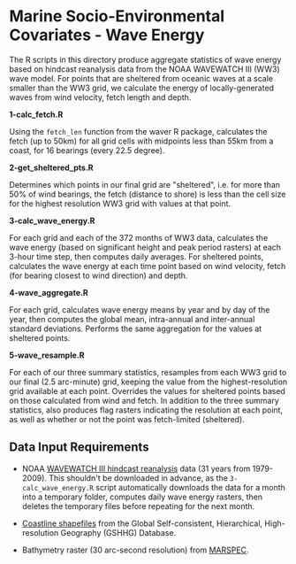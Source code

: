 # Marine Socio-Environmental Covariates - Wave Energy

The R scripts in this directory produce aggregate statistics of wave energy
based on hindcast reanalysis data from the NOAA WAVEWATCH III (WW3) wave model. 
For points that are sheltered from oceanic waves at a scale smaller than the
WW3 grid, we calculate the energy of locally-generated waves from
wind velocity, fetch length and depth.

**1-calc_fetch.R**

Using the `fetch_len` function from the waver R package, calculates the
fetch (up to 50km) for all grid cells with midpoints less than 55km from a coast,
for 16 bearings (every 22.5 degree).

**2-get_sheltered_pts.R**

Determines which points in our final grid are "sheltered", i.e. for more than 50% of
wind bearings, the fetch (distance to shore) is less than the cell size for 
the highest resolution WW3 grid with values at that point.

**3-calc_wave_energy.R**

For each grid and each of the 372 months of WW3 data, calculates the wave
energy (based on significant height and peak period rasters) at each 3-hour time
step, then computes daily averages. For sheltered points, calculates the 
wave energy at each time point based on wind velocity, fetch (for bearing
closest to wind direction) and depth.

**4-wave_aggregate.R**

For each grid, calculates wave energy means by year and by day of the year,
then computes the global mean, intra-annual and inter-annual standard deviations.
Performs the same aggregation for the values at sheltered points.

**5-wave_resample.R**

For each of our three summary statistics, resamples from each WW3 grid to our
final (2.5 arc-minute) grid, keeping the value from the highest-resolution
grid available at each point. Overrides the values for sheltered points based
on those calculated from wind and fetch. In addition to the three summary
statistics, also produces flag rasters indicating the resolution at each point,
as well as whether or not the point was fetch-limited (sheltered).


## Data Input Requirements

* NOAA [WAVEWATCH III hindcast reanalysis](http://polar.ncep.noaa.gov/waves/nopp-phase1/) 
data (31 years from 1979-2009). This shouldn't be downloaded in advance, as the
`3-calc_wave_energy.R` script automatically downloads the data for a month into a
temporary folder, computes daily wave energy rasters, then deletes the temporary
files before repeating for the next month.

* [Coastline shapefiles](ftp://ftp.soest.hawaii.edu/gshhg/gshhg-shp-2.3.6.zip)
from the Global Self-consistent, Hierarchical, High-resolution Geography (GSHHG) Database.

* Bathymetry raster (30 arc-second resolution) from [MARSPEC](http://www.marspec.org).






